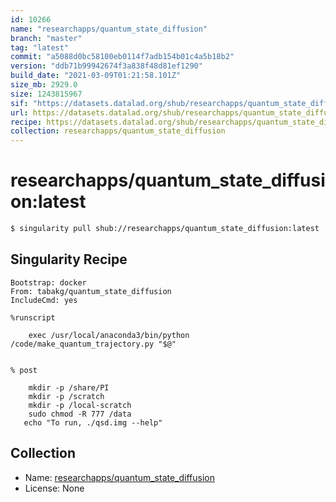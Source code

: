 ```yaml
---
id: 10266
name: "researchapps/quantum_state_diffusion"
branch: "master"
tag: "latest"
commit: "a5088d0bc58100eb0114f7adb154b01c4a5b18b2"
version: "ddb71b99942674f3a838f48d81ef1290"
build_date: "2021-03-09T01:21:58.101Z"
size_mb: 2929.0
size: 1243815967
sif: "https://datasets.datalad.org/shub/researchapps/quantum_state_diffusion/latest/2021-03-09-a5088d0b-ddb71b99/ddb71b99942674f3a838f48d81ef1290.sif"
url: https://datasets.datalad.org/shub/researchapps/quantum_state_diffusion/latest/2021-03-09-a5088d0b-ddb71b99/
recipe: https://datasets.datalad.org/shub/researchapps/quantum_state_diffusion/latest/2021-03-09-a5088d0b-ddb71b99/Singularity
collection: researchapps/quantum_state_diffusion
---
```


# researchapps/quantum_state_diffusion:latest

```bash
$ singularity pull shub://researchapps/quantum_state_diffusion:latest
```

## Singularity Recipe

```singularity
Bootstrap: docker
From: tabakg/quantum_state_diffusion
IncludeCmd: yes

%runscript

    exec /usr/local/anaconda3/bin/python /code/make_quantum_trajectory.py "$@"


% post

    mkdir -p /share/PI
    mkdir -p /scratch
    mkdir -p /local-scratch
    sudo chmod -R 777 /data
   echo "To run, ./qsd.img --help"
```

## Collection

 - Name: [researchapps/quantum_state_diffusion](https://github.com/researchapps/quantum_state_diffusion)
 - License: None

